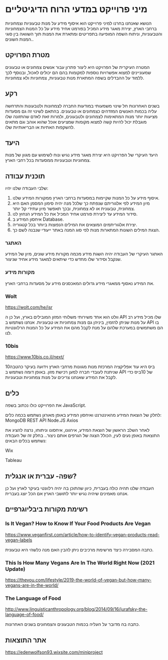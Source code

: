 # מיני פרוייקט במדעי הרוח הדיגיטליים

הנושא שאנחנו בחרנו למיני פרוייקט הוא איסוף מידע על מנות טבעוניות וצמחוניות ברחבי הארץ, יצירת מאגר מידע המכיל בפורמט אחיד מידע על כל המנות הצמחוניות והטבעוניות, וניתוח השפה המופיעה בתפריטים ומתארת את המנות תוך השוואה בין סוגי המנות השונים..

## מטרת הפרויקט

המטרה העיקרית של הפרויקט היא ליצור פתרון עבור אנשים צמחונים או טבעונים שמעוניינים למצוא אפשרויות נוספות למקומות בהם הם יכולים לאכול, ובנוסף לכך ללמוד על ההבדלים בשפה המתארת מנות טבעוניות, צמחוניות ולא צמחוניות.    

## רקע

בשנים האחרונות חל שינוי משמעותי במודעות החברה לצמחונות ולטבעונות והתרחשה עליה בכמות האנשים המזדהים כצמחונים או טבעונים. בהתאם לשינוי זה גם מסעדות מציעות יותר מנות המתאימות לצמחונים ולטבעונים, ולמרות זאת לאדם שהתזונה שלו מוגבלת יכול להיות קשה למצוא מקומות שמציעים אוכל שהוא אוהב וגם מתאים להשקפות האתיות או הבריאותיות שלו. 

## היעד

היעד העיקרי של הפרויקט היא יצירת מאגר מידע נגיש ונוח לשימוש עם מגוון של מנות צמחוניות וטבעוניות ממסעדות בכל רחבי הארץ.

## תוכנית עבודה

שלבי העבודה שלנו יהיו:
1. איסוף מידע על כל המנות שקיימות במסעדות ברחבי הארץ ממקורות המידע שלנו.
2. מיון המידע לפי אלגוריתם שנפתח כך שלכל מנה יהיה סימון המסמן האם היא צמחונית, טבעונית או לא צמחונית, ובכך תאפשר מיון עתידי קל יותר.
3. סידור המידע עד ליצירת פורמט אחיד המכיל את כל המידע הנחוץ לנו.
4. איחסון המידע ב Database.
5. יצירת אלגוריתמים המוצאים את המילים הנפוצות ביותר בכל קטגוריה.
6. הצגת המילים השונות המתארות מנות לפי סוג המנה באתר ייעודי שנבנה לשם כך. 

### האתגר

האתגר העיקרי של העבודה יהיה השגת מידע מכמה מקורות מידע שונים, מיון של המידע שנקבל וסידור שלו מחדש כדי שיתאים למאגר מידע אחיד שניצור.

### מקורות מידע

את המידע נאסוף ממאגרי מידע גדולים המאכסנים מידע על מסעדות ברחבי הארץ.

### Wolt

https://wolt.com/he/isr

וולט הוא אחד משירותי משלוחי המזון המובילים בארץ, ועל כן ה API שלו מכיל מידע רב על מנות שניתן להזמין, ביניהן גם מנות צמחוניות או טבעוניות.
אנחנו נשתמש ב API בו הם משתמשים במערכת שלהם על מנת לקבל מהם את המידע על כל המנות הרלוונטיות לנו.

### 10bis

https://www.10bis.co.il/next/

10ביס היא עוד אפליקציה המרכזת מנות מגוונות מרחבי הארץ וידועה בעיקר כהטבה שניתנת לעובדי חברה למען רכישת מזון. באופן דומה נשתמש ב API של 10ביס כדי לקבל את המידע שאנחנו צריכים על מנות צמחוניות וטבעוניות. 

## כלים

את הפרוייקט כולו נכתוב בשפה JavaScript.

לחלק של הוצאת המידע מהאינטרנט ואיחסון המידע באופן מאורגן נשתמש בכמה כלים:
MongoDB
REST API
Node.JS
Axios

לאחר השלב הראשון של הוצאת המידע, אירגונו, איחסונו וניתוחו, נרצה להציג את התוצאות באופן נעים לעין, הכולל הצגה של הגרפים אותם ניצור..
בחלק זה של העבודה נשתמש בכלים הבאים:

Wix

Tableau

## שפה- עברית או אנגלית?

העבודה שלנו תהיה כולה בעברית, כיוון שהתוכן בה יהיה רלוונטי בעיקר לארץ ועל כן אנחנו מאמינים שיהיה נגיש יותר לתושבי הארץ אם הכל יוצג בעברית.

## רשימת מקורות ביבליוגרפיים

### Is It Vegan? How to Know If Your Food Products Are Vegan

https://www.veganfirst.com/article/how-to-identify-vegan-products-read-vegan-labels

כתבה המסבירה כיצד מרשימת מרכיבים ניתן להבין האם מנה כלשהי היא טבעונית.

### This Is How Many Vegans Are In The World Right Now (2021 Update)

https://thevou.com/lifestyle/2019-the-world-of-vegan-but-how-many-vegans-are-in-the-world/

### The Language of Food

http://www.linguisticanthropology.org/blog/2014/09/16/jurafsky-the-language-of-food/

כתבה בה מדובר על העליה בכמות הטבעונים והצמחונים בשנים האחרונות.


## אתר התוצאות

https://edenwolfson93.wixsite.com/miniproject
